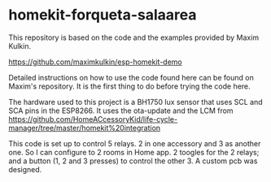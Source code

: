 # homekit-forqueta-salaarea

This repository is based on the code and the examples provided by Maxim Kulkin.

https://github.com/maximkulkin/esp-homekit-demo

Detailed instructions on how to use the code found here can be found on Maxim's repository. It is the first thing to do before trying the code here.

The hardware used to this project is a BH1750 lux sensor that uses SCL and SCA pins in the ESP8266. It uses the ota-update and the LCM from https://github.com/HomeACcessoryKid/life-cycle-manager/tree/master/homekit%20integration


This code is set up to control 5 relays. 2 in one accessory and 3 as another one. So I can configure to 2 rooms in Home app. 2 toogles for the 2 relays; and a button (1, 2 and 3 presses) to control the other 3.
A custom pcb was designed.
